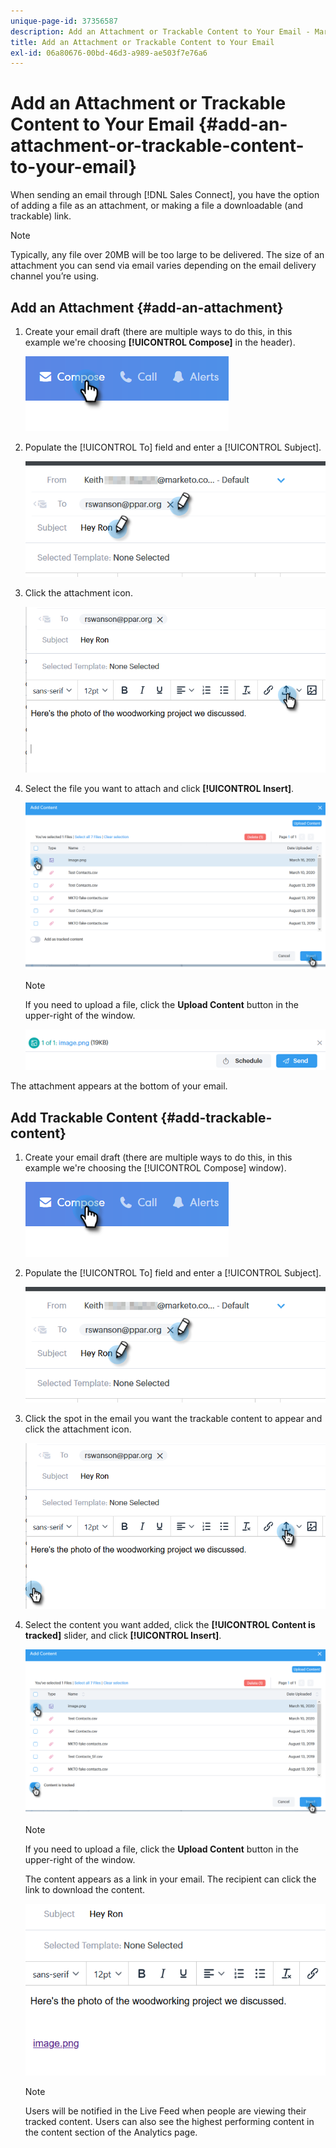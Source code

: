 ```yaml
---
unique-page-id: 37356587
description: Add an Attachment or Trackable Content to Your Email - Marketo Docs - Product Documentation
title: Add an Attachment or Trackable Content to Your Email
exl-id: 06a80676-00bd-46d3-a989-ae503f7e76a6
---
```

# Add an Attachment or Trackable Content to Your Email {#add-an-attachment-or-trackable-content-to-your-email}

When sending an email through [!DNL Sales Connect], you have the option of adding a file as an attachment, or making a file a downloadable (and trackable) link.

>[!NOTE]
>
>Typically, any file over 20MB will be too large to be delivered. The size of an attachment you can send via email varies depending on the email delivery channel you’re using.

## Add an Attachment {#add-an-attachment}

1. Create your email draft (there are multiple ways to do this, in this example we're choosing **[!UICONTROL Compose]** in the header).

   ![](assets/one-4.png)

1. Populate the [!UICONTROL To] field and enter a [!UICONTROL Subject].

   ![](assets/attach-two.png)

1. Click the attachment icon.

   ![](assets/attach-three.png)

1. Select the file you want to attach and click **[!UICONTROL Insert]**.

   ![](assets/attach-four.png)

   >[!NOTE]
   >
   >If you need to upload a file, click the **Upload Content** button in the upper-right of the window.

   ![](assets/attach-five.png)

The attachment appears at the bottom of your email.

## Add Trackable Content {#add-trackable-content}

1. Create your email draft (there are multiple ways to do this, in this example we're choosing the [!UICONTROL Compose] window).

   ![](assets/one-4.png)

1. Populate the [!UICONTROL To] field and enter a [!UICONTROL Subject].

   ![](assets/two-4.png)

1. Click the spot in the email you want the trackable content to appear and click the attachment icon.

   ![](assets/three-4.png)

1. Select the content you want added, click the **[!UICONTROL Content is tracked]** slider, and click **[!UICONTROL Insert]**.

   ![](assets/four-4.png)

   >[!NOTE]
   >
   >If you need to upload a file, click the **Upload Content** button in the upper-right of the window.

   The content appears as a link in your email. The recipient can click the link to download the content.

   ![](assets/five-2.png)

   >[!NOTE]
   >
   >Users will be notified in the Live Feed when people are viewing their tracked content. Users can also see the highest performing content in the content section of the Analytics page.
